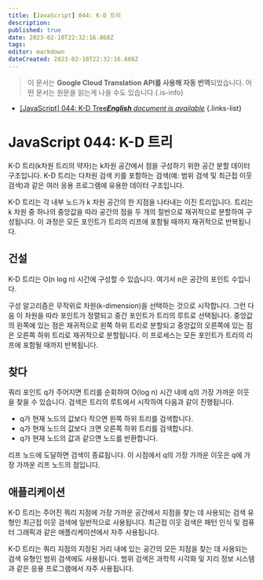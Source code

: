 ```yaml
---
title: [JavaScript] 044: K-D 트리
description: 
published: true
date: 2023-02-10T22:32:16.868Z
tags: 
editor: markdown
dateCreated: 2023-02-10T22:32:16.868Z
---
```


> 이 문서는 **Google Cloud Translation API를 사용해 자동 번역**되었습니다.
어떤 문서는 원문을 읽는게 나을 수도 있습니다.{.is-info}



- [[JavaScript] 044: K-D Tree***English** document is available*](/en/Knowledge-base/Algorithm/javascript-044-k-d-tree)
{.links-list}


# JavaScript 044: K-D 트리

K-D 트리(k차원 트리의 약자)는 k차원 공간에서 점을 구성하기 위한 공간 분할 데이터 구조입니다. K-D 트리는 다차원 검색 키를 포함하는 검색(예: 범위 검색 및 최근접 이웃 검색)과 같은 여러 응용 프로그램에 유용한 데이터 구조입니다.

K-D 트리는 각 내부 노드가 k 차원 공간의 한 지점을 나타내는 이진 트리입니다. 트리는 k 차원 중 하나의 중앙값을 따라 공간의 점을 두 개의 절반으로 재귀적으로 분할하여 구성됩니다. 이 과정은 모든 포인트가 트리의 리프에 포함될 때까지 재귀적으로 반복됩니다.

## 건설

K-D 트리는 O(n log n) 시간에 구성할 수 있습니다. 여기서 n은 공간의 포인트 수입니다.

구성 알고리즘은 무작위로 차원(k-dimension)을 선택하는 것으로 시작합니다. 그런 다음 이 차원을 따라 포인트가 정렬되고 중간 포인트가 트리의 루트로 선택됩니다. 중앙값의 왼쪽에 있는 점은 재귀적으로 왼쪽 하위 트리로 분할되고 중앙값의 오른쪽에 있는 점은 오른쪽 하위 트리로 재귀적으로 분할됩니다. 이 프로세스는 모든 포인트가 트리의 리프에 포함될 때까지 반복됩니다.

## 찾다

쿼리 포인트 q가 주어지면 트리를 순회하여 O(log n) 시간 내에 q의 가장 가까운 이웃을 찾을 수 있습니다. 검색은 트리의 루트에서 시작하여 다음과 같이 진행됩니다.

- q가 현재 노드의 값보다 작으면 왼쪽 하위 트리를 검색합니다.
- q가 현재 노드의 값보다 크면 오른쪽 하위 트리를 검색합니다.
- q가 현재 노드의 값과 같으면 노드를 반환합니다.

리프 노드에 도달하면 검색이 종료됩니다. 이 시점에서 q의 가장 가까운 이웃은 q에 가장 가까운 리프 노드의 점입니다.

## 애플리케이션

K-D 트리는 주어진 쿼리 지점에 가장 가까운 공간에서 지점을 찾는 데 사용되는 검색 유형인 최근접 이웃 검색에 일반적으로 사용됩니다. 최근접 이웃 검색은 패턴 인식 및 컴퓨터 그래픽과 같은 애플리케이션에서 자주 사용됩니다.

K-D 트리는 쿼리 지점의 지정된 거리 내에 있는 공간의 모든 지점을 찾는 데 사용되는 검색 유형인 범위 검색에도 사용됩니다. 범위 검색은 과학적 시각화 및 지리 정보 시스템과 같은 응용 프로그램에서 자주 사용됩니다.
